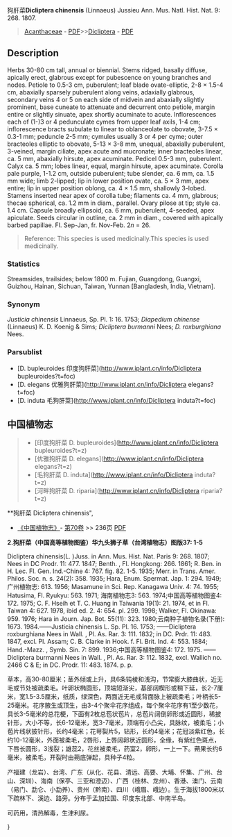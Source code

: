 狗肝菜**Dicliptera chinensis** (Linnaeus) Jussieu Ann. Mus. Natl. Hist. Nat. 9: 268. 1807.

> [Acanthaceae](Acanthaceae-爵床科.md) - [PDF](http://www.iplant.cn/foc/pdf/Acanthaceae.pdf)>>[Dicliptera](http://www.iplant.cn/info/Dicliptera?t=foc) - [PDF](http://www.iplant.cn/foc/pdf/Dicliptera.pdf)

## Description

Herbs 30-80 cm tall, annual or biennial. Stems ridged, basally diffuse, apically erect, glabrous except for pubescence on young branches and nodes. Petiole to 0.5-3 cm, puberulent; leaf blade ovate-elliptic, 2-8 × 1.5-4 cm, abaxially sparsely puberulent along veins, adaxially glabrous, secondary veins 4 or 5 on each side of midvein and abaxially slightly prominent, base cuneate to attenuate and decurrent onto petiole, margin entire or slightly sinuate, apex shortly acuminate to acute. Inflorescences each of (1-)3 or 4 pedunculate cymes from upper leaf axils, 1-4 cm; inflorescence bracts subulate to linear to oblanceolate to obovate, 3-7.5 × 0.3-1 mm; peduncle 2-5 mm; cymules usually 3 or 4 per cyme; outer bracteoles elliptic to obovate, 5-13 × 3-8 mm, unequal, abaxially puberulent, 3-veined, margin ciliate, apex acute and mucronate; inner bracteoles linear, ca. 5 mm, abaxially hirsute, apex acuminate. Pedicel 0.5-3 mm, puberulent. Calyx ca. 5 mm; lobes linear, equal, margin hirsute, apex acuminate. Corolla pale purple, 1-1.2 cm, outside puberulent; tube slender, ca. 6 mm, ca. 1.5 mm wide; limb 2-lipped; lip in lower position ovate, ca. 5 × 3 mm, apex entire; lip in upper position oblong, ca. 4 × 1.5 mm, shallowly 3-lobed. Stamens inserted near apex of corolla tube; filaments ca. 4 mm, glabrous; thecae spherical, ca. 1.2 mm in diam., parallel. Ovary pilose at tip; style ca. 1.4 cm. Capsule broadly ellipsoid, ca. 6 mm, puberulent, 4-seeded, apex apiculate. Seeds circular in outline, ca. 2 mm in diam., covered with apically barbed papillae. Fl. Sep-Jan, fr. Nov-Feb. 2*n* = 26.

> Reference: 
> This species is used medicinally.This species is used medicinally.

### Statistics
Streamsides, trailsides; below 1800 m. Fujian, Guangdong, Guangxi, Guizhou, Hainan, Sichuan, Taiwan, Yunnan [Bangladesh, India, Vietnam].

### Synonym
*Justicia chinensis* Linnaeus, Sp. Pl. 1: 16. 1753; *Diapedium chinense* (Linnaeus) K. D. Koenig & Sims; *Dicliptera burmanni* Nees; *D. roxburghiana* Nees.

### Parsublist

* [D.  bupleuroides  印度狗肝菜](http://www.iplant.cn/info/Dicliptera bupleuroides?t=foc)
* [D.  elegans  优雅狗肝菜](http://www.iplant.cn/info/Dicliptera elegans?t=foc)
* [D.  induta  毛狗肝菜](http://www.iplant.cn/info/Dicliptera induta?t=foc)

## 中国植物志

> * [印度狗肝菜  D.  bupleuroides](http://www.iplant.cn/info/Dicliptera bupleuroides?t=z)
> * [优雅狗肝菜  D.  elegans](http://www.iplant.cn/info/Dicliptera elegans?t=z)
> * [毛狗肝菜  D.  induta](http://www.iplant.cn/info/Dicliptera induta?t=z)
> * [河畔狗肝菜  D.  riparia](http://www.iplant.cn/info/Dicliptera riparia?t=z)

**狗肝菜 Dicliptera chinensis",

* [《中国植物志》](http://www.iplant.cn/frps)- [第70卷](http://www.iplant.cn/frps/vol/70) >> 236页 [PDF](http://www.iplant.cn/frps/pdf/70/236.PDF)

**2.狗肝菜（中国高等植物图鉴）华九头狮子草（台湾植物志）图版37: 1-5**

Dicliptera chinensis(L. )Juss. in Ann. Mus. Hist. Nat. Paris 9: 268. 1807; Nees in DC Prodr. 11: 477. 1847; Benth. , Fl. Hongkong: 266. 1861; R. Ben. in H. Lec. Fl. Gen. Ind.-Chine 4: 767. fig. 82. 1-5. 1935; Merr. in Trans. Amer. Philos. Soc. n. s. 24(2): 358. 1935; Hara, Enum. Spermat. Jap. 1: 294. 1949; 广州植物志: 613. 1956; Masamune in Sci. Rep. Kanagawa Univ. 4: 74. 1955; Hatusima, Fl. Ryukyu: 563. 1971; 海南植物志3: 563. 1974;中国高等植物图鉴4: 172. 1975; C. F. Hseih et T. C. Huang in Taiwania 19(1): 21. 1974, et in Fl. Taiwan 4: 627. 1978, ibid ed. 2. 4: 654. pl. 299. 1998; Walker, Fl. Okinawa: 959. 1976; Hara in Journ. Jap. Bot. 55(11): 323. 1980;云南种子植物名录(下册): 1673. 1984.——Justicia chinensis L. Sp. Pl. 16. 1753; ——Dicliptera roxburghiana Nees in Wall. , Pl. As. Rar. 3: 111. 1832; in DC. Prdr. 11: 483. 1847, excl. Pl. Assam; C. B. Clarke in Hook. f. Fl. Brit. Ind. 4: 553. 1884; Hand.-Mazz. , Symb. Sin. 7: 899. 1936;中国高等植物图鉴4: 172. 1975. ——Dicliptera burmanni Nees in Wall. , Pl. As. Rar. 3: 112. 1832, excl. Wallich no. 2466 C & E; in DC. Prodr. 11: 483. 1874. p. p.

草本，高30-80厘米；茎外倾或上升，具6条钝棱和浅沟，节常膨大膝曲状，近无毛或节处被疏柔毛。叶卵状椭圆形，顶端短渐尖，基部阔楔形或稍下延，长2-7厘米，宽1.5-3.5厘米，纸质，绿深色，两面近无毛或背面脉上被疏柔毛；叶柄长5-25毫米。花序腋生或顶生，由3-4个聚伞花序组成，每个聚伞花序有1至少数花，具长3-5毫米的总花梗，下面有2枚总苞状苞片，总苞片阔倒卵形或近圆形，稀披针形，大小不等，长6-12毫米，宽3-7毫米，顶端有小凸尖，具脉纹，被柔毛；小苞片线状披针形，长约4毫米；花萼裂片5，钻形，长约4毫米；花冠淡紫红色，长约10-12毫米，外面被柔毛，2唇形，上唇阔卵状近圆形，全缘，有紫红色斑点，下唇长圆形，3浅裂；雄蕊2，花丝被柔毛，药室2，卵形，一上一下。蒴果长约6毫米，被柔毛，开裂时由蒴底弹起，具种子4粒。

产福建（龙岩）、台湾、广东（从化、花县、清远、高要、大埔、怀集、广州、台山、深圳）、海南（保亭、三亚和澄迈）、广西（桂林、龙州）、香港、澳门、云南（易门、勐仑、小勐养）、贵州（黔南）、四川（峨眉、峨边）。生于海拔1800米以下疏林下、溪边、路旁。分布于孟加拉国、印度东北部、中南半岛。

可药用，清热解毒，生津利尿。

}